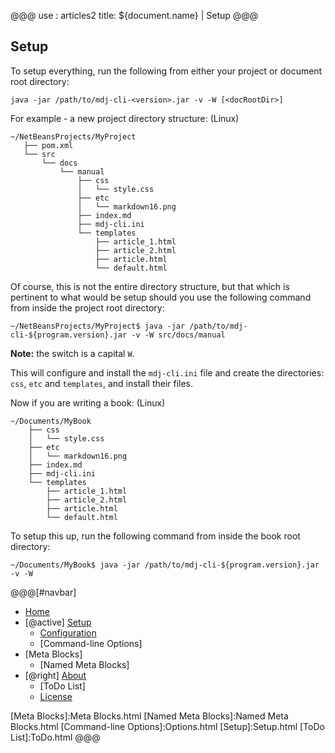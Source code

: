 @@@
use : articles2
title: ${document.name} | Setup
@@@


## Setup

To setup everything, run the following from either your project or document root
directory:

~~~
java -jar /path/to/mdj-cli-<version>.jar -v -W [<docRootDir>]
~~~

For example - a new project directory structure: (Linux)

~~~
~/NetBeansProjects/MyProject
   ├── pom.xml
   └── src
       └── docs
           └── manual
               ├── css
               │   └── style.css
               ├── etc
               │   └── markdown16.png
               ├── index.md
               ├── mdj-cli.ini
               └── templates
                   ├── article_1.html
                   ├── article_2.html
                   ├── article.html
                   └── default.html
~~~

Of course, this is not the entire directory structure, but that which is 
pertinent to what would be setup should you use the following command from 
inside the project root directory:

~~~
~/NetBeansProjects/MyProject$ java -jar /path/to/mdj-cli-${program.version}.jar -v -W src/docs/manual
~~~

__Note:__ the switch is a capital `W`.

This will configure and install the `mdj-cli.ini` file and create the directories:
`css`, `etc` and `templates`, and install their files.

Now if you are writing a book: (Linux)

~~~
~/Documents/MyBook
    ├── css
    │   └── style.css
    ├── etc
    │   └── markdown16.png
    ├── index.md
    ├── mdj-cli.ini
    └── templates
        ├── article_1.html
        ├── article_2.html
        ├── article.html
        └── default.html
~~~

To setup this up, run the following command from inside the book root directory:

~~~
~/Documents/MyBook$ java -jar /path/to/mdj-cli-${program.version}.jar -v -W
~~~


@@@[#navbar]
- [Home]
- [@active] [Setup](#)
    - [Configuration]
    - [Command-line Options]
- [Meta Blocks]
    - [Named Meta Blocks]
- [@right] [About]
    - [ToDo List]
    - [License]

[About]:About.html
[Configuration]:Configuration.html
[Home]:index.html
[License]:LICENSE.html
[Meta Blocks]:Meta Blocks.html
[Named Meta Blocks]:Named Meta Blocks.html
[Command-line Options]:Options.html
[Setup]:Setup.html
[ToDo List]:ToDo.html
@@@
